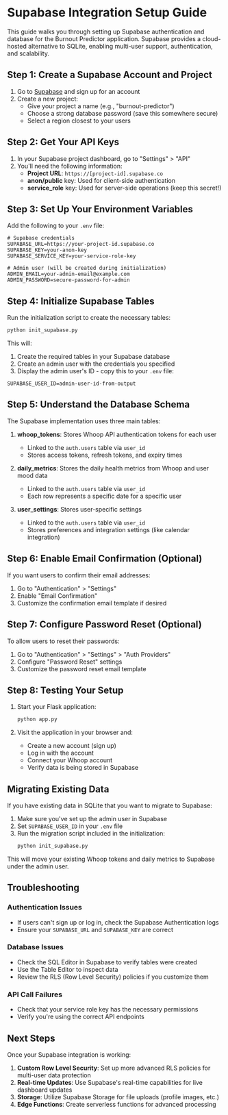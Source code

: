# Supabase Integration Setup Guide

This guide walks you through setting up Supabase authentication and database for the Burnout Predictor application. Supabase provides a cloud-hosted alternative to SQLite, enabling multi-user support, authentication, and scalability.

## Step 1: Create a Supabase Account and Project

1. Go to [Supabase](https://supabase.io/) and sign up for an account
2. Create a new project:
   - Give your project a name (e.g., "burnout-predictor")
   - Choose a strong database password (save this somewhere secure)
   - Select a region closest to your users

## Step 2: Get Your API Keys

1. In your Supabase project dashboard, go to "Settings" > "API"
2. You'll need the following information:
   - **Project URL**: `https://[project-id].supabase.co`
   - **anon/public** key: Used for client-side authentication
   - **service_role** key: Used for server-side operations (keep this secret!)

## Step 3: Set Up Your Environment Variables

Add the following to your `.env` file:

```
# Supabase credentials
SUPABASE_URL=https://your-project-id.supabase.co
SUPABASE_KEY=your-anon-key 
SUPABASE_SERVICE_KEY=your-service-role-key

# Admin user (will be created during initialization)
ADMIN_EMAIL=your-admin-email@example.com
ADMIN_PASSWORD=secure-password-for-admin
```

## Step 4: Initialize Supabase Tables

Run the initialization script to create the necessary tables:

```bash
python init_supabase.py
```

This will:
1. Create the required tables in your Supabase database
2. Create an admin user with the credentials you specified
3. Display the admin user's ID - copy this to your `.env` file:

```
SUPABASE_USER_ID=admin-user-id-from-output
```

## Step 5: Understand the Database Schema

The Supabase implementation uses three main tables:

1. **whoop_tokens**: Stores Whoop API authentication tokens for each user
   - Linked to the `auth.users` table via `user_id`
   - Stores access tokens, refresh tokens, and expiry times

2. **daily_metrics**: Stores the daily health metrics from Whoop and user mood data
   - Linked to the `auth.users` table via `user_id`
   - Each row represents a specific date for a specific user

3. **user_settings**: Stores user-specific settings
   - Linked to the `auth.users` table via `user_id`
   - Stores preferences and integration settings (like calendar integration)

## Step 6: Enable Email Confirmation (Optional)

If you want users to confirm their email addresses:

1. Go to "Authentication" > "Settings"
2. Enable "Email Confirmation" 
3. Customize the confirmation email template if desired

## Step 7: Configure Password Reset (Optional)

To allow users to reset their passwords:

1. Go to "Authentication" > "Settings" > "Auth Providers"
2. Configure "Password Reset" settings
3. Customize the password reset email template

## Step 8: Testing Your Setup

1. Start your Flask application:
   ```bash
   python app.py
   ```

2. Visit the application in your browser and:
   - Create a new account (sign up)
   - Log in with the account
   - Connect your Whoop account
   - Verify data is being stored in Supabase

## Migrating Existing Data

If you have existing data in SQLite that you want to migrate to Supabase:

1. Make sure you've set up the admin user in Supabase
2. Set `SUPABASE_USER_ID` in your `.env` file
3. Run the migration script included in the initialization:
   ```bash
   python init_supabase.py
   ```

This will move your existing Whoop tokens and daily metrics to Supabase under the admin user.

## Troubleshooting

### Authentication Issues

- If users can't sign up or log in, check the Supabase Authentication logs
- Ensure your `SUPABASE_URL` and `SUPABASE_KEY` are correct

### Database Issues

- Check the SQL Editor in Supabase to verify tables were created
- Use the Table Editor to inspect data
- Review the RLS (Row Level Security) policies if you customize them

### API Call Failures

- Check that your service role key has the necessary permissions
- Verify you're using the correct API endpoints

## Next Steps

Once your Supabase integration is working:

1. **Custom Row Level Security**: Set up more advanced RLS policies for multi-user data protection
2. **Real-time Updates**: Use Supabase's real-time capabilities for live dashboard updates
3. **Storage**: Utilize Supabase Storage for file uploads (profile images, etc.)
4. **Edge Functions**: Create serverless functions for advanced processing